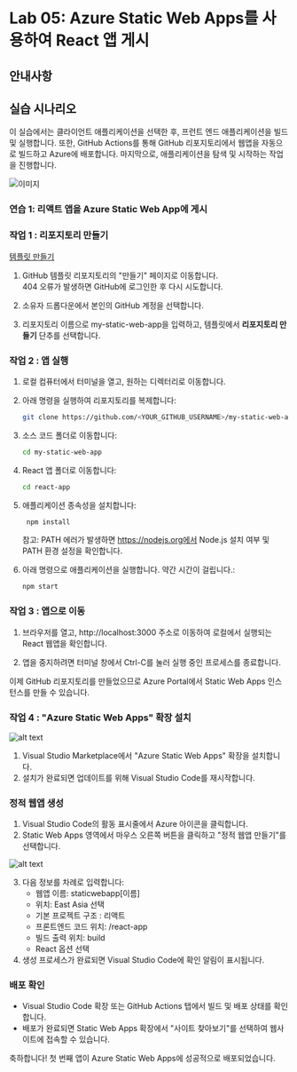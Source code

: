 # Lab 05: Azure Static Web Apps를 사용하여 React 앱 게시

## 안내사항

## 실습 시나리오
이 실습에서는 클라이언트 애플리케이션을 선택한 후, 프런트 엔드 애플리케이션을 빌드 및 실행합니다. 또한, GitHub Actions를 통해 GitHub 리포지토리에서 웹앱을 자동으로 빌드하고 Azure에 배포합니다. 마지막으로, 애플리케이션을 탐색 및 시작하는 작업을 진행합니다.

![이미지](https://learn.microsoft.com/ko-kr/training/modules/publish-app-service-static-web-app-api/media/my-shopping-list-app-react.png)

### 연습 1: 리액트 앱을 Azure Static Web App에 게시

### 작업 1 : 리포지토리 만들기

[템플릿 만들기](https://github.com/new?template_name=mslearn-staticwebapp&template_owner=MicrosoftDocs)

1. GitHub 템플릿 리포지토리의 "만들기" 페이지로 이동합니다.  
    404 오류가 발생하면 GitHub에 로그인한 후 다시 시도합니다.

2. 소유자 드롭다운에서 본인의 GitHub 계정을 선택합니다.

3. 리포지토리 이름으로 my-static-web-app을 입력하고, 템플릿에서 **리포지토리 만들기** 단추를 선택합니다.

### 작업 2 : 앱 실행

1. 로컬 컴퓨터에서 터미널을 열고, 원하는 디렉터리로 이동합니다.

2. 아래 명령을 실행하여 리포지토리를 복제합니다:

    ```bash
    git clone https://github.com/<YOUR_GITHUB_USERNAME>/my-static-web-app
    ```

3. 소스 코드 폴더로 이동합니다:

    ```bash
    cd my-static-web-app
    ```

4. React 앱 폴더로 이동합니다:

    ```bash
    cd react-app
    ```

5. 애플리케이션 종속성을 설치합니다:

   ```bash
    npm install
    ```

    참고: PATH 에러가 발생하면 https://nodejs.org에서 Node.js 설치 여부 및 PATH 환경 설정을 확인합니다.

6. 아래 명령으로 애플리케이션을 실행합니다. 약간 시간이 걸립니다.:

    ```bash
    npm start
    ```

### 작업 3 : 앱으로 이동

1. 브라우저를 열고, http://localhost:3000 주소로 이동하여 로컬에서 실행되는 React 웹앱을 확인합니다.

2. 앱을 중지하려면 터미널 창에서 Ctrl-C를 눌러 실행 중인 프로세스를 종료합니다.



이제 GitHub 리포지토리를 만들었으므로 Azure Portal에서 Static Web Apps 인스턴스를 만들 수 있습니다.

### 작업 4 : "Azure Static Web Apps" 확장 설치

![alt text](image.png)

1. Visual Studio Marketplace에서 "Azure Static Web Apps" 확장을 설치합니다.
2. 설치가 완료되면 업데이트를 위해 Visual Studio Code를 재시작합니다.

### 정적 웹앱 생성
1. Visual Studio Code의 활동 표시줄에서 Azure 아이콘을 클릭합니다.
2. Static Web Apps 영역에서 마우스 오른쪽 버튼을 클릭하고 "정적 웹앱 만들기"를 선택합니다.

![alt text](image-1.png)

3. 다음 정보를 차례로 입력합니다:
    - 웹앱 이름: staticwebapp[이름]
    - 위치: East Asia 선택
    - 기본 프로젝트 구조 : 리액트
    - 프론트엔드 코드 위치: /react-app
    - 빌드 출력 위치: build
    - React 옵션 선택
4. 생성 프로세스가 완료되면 Visual Studio Code에 확인 알림이 표시됩니다.

### 배포 확인
- Visual Studio Code 확장 또는 GitHub Actions 탭에서 빌드 및 배포 상태를 확인합니다.
- 배포가 완료되면 Static Web Apps 확장에서 "사이트 찾아보기"를 선택하여 웹사이트에 접속할 수 있습니다.

축하합니다! 첫 번째 앱이 Azure Static Web Apps에 성공적으로 배포되었습니다.